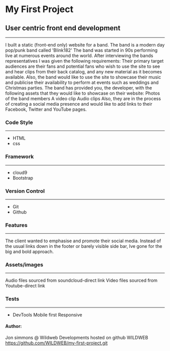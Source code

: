 # My First Project

## User centric front end development
-------------------------------------------
I built a static (front-end only) website for a band.
The band is a modern day pop/punk band called 'Blink182' The band was started in 90s performing live at numerous events around the world. After interviewing the bands representatives I was given the following requirements:
Their primary target audiences are their fans and potential fans who wish to use the site to see and hear clips from their back catalog, and any new material as it becomes available.
Also, the band would like to use the site to showcase their music and publicise their availability to perform at events such as weddings and Christmas parties.
The band has provided you, the developer, with the following assets that they would like to showcase on their website:
Photos of the band members
A video clip
Audio clips
Also, they are in the process of creating a social media presence and would like to add links to their Facebook, Twitter and YouTube pages. 

### Code Style
------------------------------------------
* HTML
* css

### Framework
------------------------------------------
* cloud9
* Bootstrap

### Version Control
------------------------------------------
* Git
* Github

### Features
----------------------------------------
The client wanted to emphasise and promote their social media.
Instead of the usual links down in the footer or barely visible side bar, Ive gone for the big and bold approach.

### Assets/images
----------------------------------------

Audio files sourced from soundcloud-direct link
Video files sourced from Youtube-direct link

### Tests
----------------------------------------
* DevTools Mobile first Responsive

#### Author:

Jon simmons @ Wildweb Developments
hosted on github WILDWEB
https://github.com/WILDWEB/my-first-project.git







